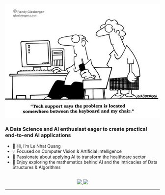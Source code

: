<!-- Add the banner -->
<img src="github_banner.jpg" alt="Developer stuff">

<!-- Bio -->
### A Data Science and AI enthusiast eager to create practical end-to-end AI applications
- 👋 Hi, I’m Le Nhat Quang
- 💡 Focused on Computer Vision & Artificial Intelligence
- 🏥 Passionate about applying AI to transform the healthcare sector
- 🧮 Enjoy exploring the mathematics behind AI and the intricacies of Data Structures & Algorithms

<br>

<div align="center">
  <a href="lenhatquang0312@gmail.com">
    <img src="https://img.shields.io/badge/Gmail-333333?style=for-the-badge&logo=gmail&logoColor=red" />
  </a>
  <a href="https://linkedin.com/in/lenhatquang0312" target="_blank">
    <img src="https://img.shields.io/badge/LinkedIn-0077B5?style=for-the-badge&logo=linkedin&logoColor=white" target="_blank" />
  </a>
</div>

<hr>
